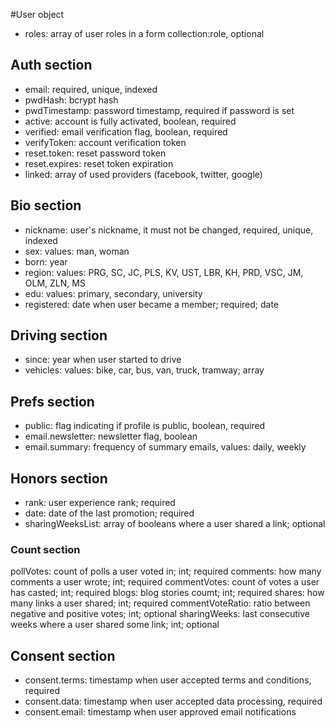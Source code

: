 #User object 
* roles: array of user roles in a form collection:role, optional

## Auth section

* email: required, unique, indexed
* pwdHash: bcrypt hash
* pwdTimestamp: password timestamp, required if password is set
* active: account is fully activated, boolean, required
* verified: email verification flag, boolean, required
* verifyToken: account verification token
* reset.token: reset password token
* reset.expires: reset token expiration
* linked: array of used providers (facebook, twitter, google)

## Bio section

* nickname: user's nickname, it must not be changed, required, unique, indexed
* sex: values: man, woman
* born: year
* region: values: PRG, SC, JC, PLS, KV, UST, LBR, KH, PRD, VSC, JM, OLM, ZLN, MS
* edu: values: primary, secondary, university
* registered: date when user became a member; required; date

## Driving section

* since: year when user started to drive
* vehicles: values: bike, car, bus, van, truck, tramway; array

## Prefs section

* public: flag indicating if profile is public, boolean, required
* email.newsletter: newsletter flag, boolean
* email.summary: frequency of summary emails, values: daily, weekly

## Honors section

* rank: user experience rank; required
* date: date of the last promotion; required
* sharingWeeksList: array of booleans where a user shared a link; optional

### Count section
pollVotes: count of polls a user voted in; int; required
comments: how many comments a user wrote; int; required
commentVotes: count of votes a user has casted; int; required 
blogs: blog stories coumt; int; required
shares: how many links a user shared; int; required
commentVoteRatio: ratio between negative and positive votes; int; optional
sharingWeeks: last consecutive weeks where a user shared some link; int; optional

## Consent section

* consent.terms: timestamp when user accepted terms and conditions, required
* consent.data: timestamp when user accepted data processing, required
* consent.email: timestamp when user approved email notifications

